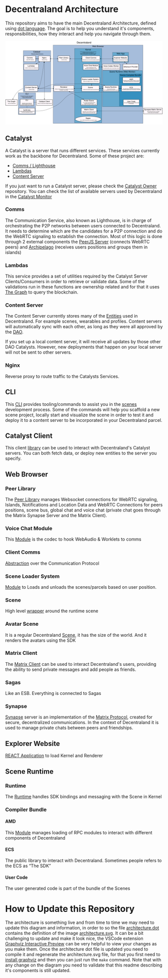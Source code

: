 # Decentraland Architecture 

This repository aims to have the main Decentraland Architecture, defined using [dot language](https://graphviz.org/doc/info/lang.html). The goal is to help you understand it's components, responsibilities, how they interact and help you navigate through them. 


![Architecture](architecture.svg)

## Catalyst

A Catalyst is a server that runs different services. These services currently work as the backbone for Decentraland. Some of these project are:

- [Comms / Lighthouse](https://github.com/decentraland/catalyst/tree/main/lambdas)
- [Lambdas](https://github.com/decentraland/catalyst/tree/main/lambdas)
- [Content Server](https://github.com/decentraland/catalyst/tree/main/content)

If you just want to run a Catalyst server, please check the [Catalyst Owner](https://github.com/decentraland/catalyst-owner) repository. 
You can check the list of available servers used by Decentraland in the [Catalyst Monitor](https://catalyst-monitor.vercel.app/)

### Comms

The Communication Service, also known as Lighthouse, is in charge of orchestrating the P2P networks between users connected to Decentraland. 
It needs to determine which are the candidates for a P2P connection and do the WebRTC signaling to establish the connection. Most of this logic is done through 2 external components the [PeerJS Server](https://github.com/decentraland/peerjs-server) (connects WebRTC peers) and [Archipelago](https://github.com/decentraland/archipelago) (receives users positions and groups them in islands)

### Lambdas 

This service provides a set of utilities required by the Catalyst Server Clients/Consumers in order to retrieve or validate data.
Some of the validations run in these functions are ownership related and for that it uses [The Graph](https://thegraph.com/hosted-service/subgraph/decentraland/collections-matic-mainnet) to query the blockchain. 


### Content Server 

The Content Server currently stores many of the [Entities](https://github.com/decentraland/common-schemas/tree/main/src/platform) used in Decentraland. For example scenes, wearables and profiles. Content servers will automatically sync with each other, as long as they were all approved by the [DAO](http://governance.decentraland.org/).

If you set up a local content server, it will receive all updates by those other DAO Catalysts. However, new deployments that happen on your local server will not be sent to other servers.

### Nginx

Reverse proxy to route traffic to the Catalysts Services.

## CLI

This [CLI](https://github.com/decentraland/cli) provides tooling/commands to assist you in the [scenes](https://github.com/decentraland-scenes/Awesome-Repository) development process. Some of the commands will help you scaffold a new scene project, locally start and visualize the scene in order to test it and deploy it to a content server to be incorporated in your Decentraland parcel.


## Catalyst Client

This client [library](https://github.com/decentraland/catalyst-client) can be used to interact with Decentraland's Catalyst servers. You can both fetch data, or deploy new entities to the server you specify.

## Web Browser

### Peer Library 

The [Peer Library](https://github.com/decentraland/catalyst-comms-peer) manages Websocket connections for WebRTC signaling, Islands, Notifications and Location Data and WebRTC Connections for peers positions, scene bus, global chat and voice chat (private chat goes through the Matrix Synapse Server and the Matrix Client). 

### Voice Chat Module 

This [Module](https://github.com/decentraland/explorer/tree/af59463dd3882516874c86bc926726bc557d5184/kernel/packages/voice-chat-codec) is the codec to hook WebAudio & Worklets to comms


### Client Comms 

[Abstraction](https://github.com/decentraland/explorer/tree/df1d30412dcd1a94d933171a39796837aedc87a1/kernel/packages/shared/comms) over the Communication Protocol 

### Scene Loader System

[Module](https://github.com/decentraland/explorer/tree/df1d30412dcd1a94d933171a39796837aedc87a1/kernel/packages/decentraland-loader) to Loads and unloads the scenes/parcels based on user position.


### Scene 

High level [wrapper](https://github.com/decentraland/explorer/blob/af59463dd3882516874c86bc926726bc557d5184/kernel/packages/unity-interface/UnityScene.ts#L19) around the runtime scene  

### Avatar Scene

It is a regular Decentraland [Scene](https://github.com/decentraland/explorer/blob/af59463dd3882516874c86bc926726bc557d5184/kernel/packages/ui/avatar/avatarSystem.ts), it has the size of the world. And it renders the avatars using the SDK

### Matrix Client 

The [Matrix Client](https://github.com/decentraland/matrix-client) can be used to interact Decentraland's users, providing the ability to send private messages and add people as friends.

### Sagas 

Like an ESB. Everything is connected to Sagas


### Synapse

[Synapse](https://matrix.org/docs/projects/server/synapse) server is an implementation of the [Matrix Protocol](https://matrix.org/), created for secure, decentralized communications. In the context of Decentraland it is used to manage private chats between peers and friendships. 

## Explorer Website

[REACT Application](https://github.com/decentraland/explorer-website) to load Kernel and Renderer

## Scene Runtime 

### Runtime 

The [Runtime](https://github.com/decentraland/explorer/blob/df1d30412dcd1a94d933171a39796837aedc87a1/kernel/packages/scene-system/sdk/SceneRuntime.ts) handles SDK bindings and messaging with the Scene in Kernel

### Compiler Bundle 

#### AMD
This [Module](https://github.com/decentraland/js-sdk-toolchain/tree/c648dcabc0ac1aade3cf143769f7e7f67ffba95b/packages/%40dcl/amd) manages loading of RPC modules to interact with different components of Decentraland

#### ECS
The public library to interact with Decentraland. Sometimes people refers to the ECS as “The SDK”

#### User Code
The user generated code is part of the bundle of the Scenes


# How to Update this Repository

The architecture is something live and from time to time we may need to update this diagram and information, in order to so the file [architecture.dot](architecture.dot) contains the definition of the image [architecture.svg](architecture.svg). It can be a bit challenging to update and make it look nice, the VSCode extension [Graphviz Interactive Preview](https://marketplace.visualstudio.com/items?itemName=tintinweb.graphviz-interactive-preview) can be very helpful to view your changes as you make them. 
Once the architecture dot file is updated you need to compile it and regenerate the architecture.svg file, for that you first need to [install graphviz](https://graphviz.org/download/) and then you can just run the `make` command. Note that with any change on the diagram you need to validate that this readme describing it's components is still updated. 
